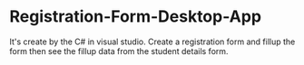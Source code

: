 # Registration-Form-Desktop-App
It's create by the C# in visual studio. Create a registration form and fillup the form then see the fillup data from the student details form.
